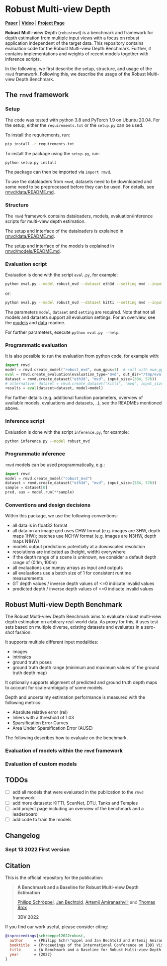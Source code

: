 # Robust Multi-view Depth
[**Paper**](TODO) | [**Video**](TODO) | [**Project Page**](TODO)

**Robust** **M**ulti-**v**iew **D**epth (`robustmvd`) is a benchmark and framework for depth estimation 
from multiple input views with a focus on robust application independent of the target data. 
This repository contains evaluation code for the Robust Multi-view Depth Benchmark. 
Further, it contains implementations and weights of recent models together with inference scripts.

In the following, we first describe the setup, structure, and usage of the `rmvd` framework. 
Following this, we describe the usage of the Robust Multi-view Depth Benchmark. 

## The `rmvd` framework

### Setup

The code was tested with python 3.8 and PyTorch 1.9 on Ubuntu 20.04. 
For the setup, either the `requirements.txt` or the `setup.py` can be used.

To install the requirements, run:
```bash
pip install -r requirements.txt
```

To install the package using the `setup.py`, run:
```bash
python setup.py install
```
The package can then be imported via `import rmvd`.

To use the dataloaders from `rmvd`, datasets need to be downloaded and some need to be preprocessed before 
they can be used. For details, see [rmvd/data/README.md](rmvd/data/README.md).

### Structure

The `rmvd` framework contains dataloaders, models, evaluation/inference scripts for multi-view depth 
estimation. 

The setup and interface of the dataloaders is explained in [rmvd/data/README.md](rmvd/data/README.md).

The setup and interface of the models is explained in [rmvd/models/README.md](rmvd/models/README.md).

### Evaluation script
Evaluation is done with the script `eval.py`, for example:
```bash
python eval.py --model robust_mvd --dataset eth3d --setting mvd --input poses intrinsics --output /tmp/eval_output --input_width 1152 --input_height 768
```
or:
```bash
python eval.py --model robust_mvd --dataset kitti --setting mvd --input poses intrinsics --output /tmp/eval_output
```

The parameters `model`, `dataset` and `setting` are required. Note that not all models and datasets support all
evaluation settings. For an overview, see the [models](rmvd/models/README.md) and [data](rmvd/data/README.md) readme.

For further parameters, execute `python eval.py --help`.

### Programmatic evaluation

It is also possible to run the evaluation from python code, for example with:
```python
import rmvd
model = rmvd.create_model("robust_mvd", num_gpus=1)  # call with num_gpus=0 for CPU usage
eval = rmvd.create_evaluation(evaluation_type="mvd", out_dir="/tmp/eval_output", inputs=["intrinsics", "poses"])
dataset = rmvd.create_dataset("eth3d", "mvd", input_size=(384, 576))
# alternative: dataset = rmvd.create_dataset("kitti", "mvd", input_size=(384, 1280))
results = eval(dataset=dataset, model=model)
```

For further details (e.g. additional function parameters, overview of available models, evaluations and datasets, ..),
see the READMEs mentioned above.

### Inference script
Evaluation is done with the script `inference.py`, for example:
```bash
python inference.py --model robust_mvd
```

### Programmatic inference
`rmvd` models can be used programmatically, e.g.:
```python
import rmvd
model = rmvd.create_model("robust_mvd")
dataset = rmvd.create_dataset("eth3d", "mvd", input_size=(384, 576))
sample = dataset[0]
pred, aux = model.run(**sample)
```

### Conventions and design decisions
Within this package, we use the following conventions:
- all data is in float32 format
- all data on an image grid uses CHW format (e.g. images are 3HW, depth maps 1HW); batches use NCHW format (e.g. images
  are N3HW, depth maps N1HW)
- models output predictions potentially at a downscaled resolution
- resolutions are indicated as (height, width) everywhere
- if the depth range of a scene is unknown, we consider a default depth range of (0.1m, 100m)
- all evaluations use numpy arrays as input and outputs
- all evaluations use a batch size of 1 for consistent runtime measurements
- GT depth values / inverse depth values of <=0 indicate invalid values
- predicted depth / inverse depth values of ==0 indiacte invalid values

## Robust Multi-view Depth Benchmark

The Robust Multi-view Depth Benchmark aims to evaluate robust multi-view depth estimation on arbitrary real-world data.
As proxy for this, it uses test sets based on multiple diverse, existing datasets and evaluates in a zero-shot fashion.

It supports multiple different input modalities:
- images
- intrinsics
- ground truth poses
- ground truth depth range (minimum and maximum values of the ground truth depth map)

It optionally supports alignment of predicted and ground truth depth maps to account for scale-ambiguity of some models.

Depth and uncertainty estimation performance is measured with the following metrics:
- Absolute relative error (rel)
- Inliers with a threshold of 1.03
- Sparsification Error Curves
- Area Under Sparsification Error (AUSE)

The following describes how to evaluate on the benchmark.

### Evaluation of models within the `rmvd` framework

### Evaluation of custom models

## TODOs
- [ ] add all models that were evaluated in the publication to the `rmvd` framework
- [ ] add more datasets: KITTI, ScanNet, DTU, Tanks and Temples
- [ ] add project page including an overview of the benchmark and a leaderboard
- [ ] add code to train the models

## Changelog
### Sept 13 2022 First version

## Citation
This is the official repository for the publication:
> **A Benchmark and a Baseline for Robust Multi-view Depth Estimation**
>
> [Philipp Schröppel](https://lmb.informatik.uni-freiburg.de/people/schroepp), [Jan Bechtold](https://lmb.informatik.uni-freiburg.de/people/bechtolj), [Artemij Amiranashvili](https://lmb.informatik.uni-freiburg.de/people/amiranas) and [Thomas Brox](https://lmb.informatik.uni-freiburg.de/people/brox)
> 
> **3DV 2022**

If you find our work useful, please consider citing:
```bibtex
@inproceedings{schroeppel2022robust,
  author     = {Philipp Schr\"oppel and Jan Bechtold and Artemij Amiranashvili and Thomas Brox},
  booktitle  = {Proceedings of the International Conference on {3D} Vision ({3DV})},
  title      = {A Benchmark and a Baseline for Robust Multi-view Depth Estimation},
  year       = {2022}
}
```
